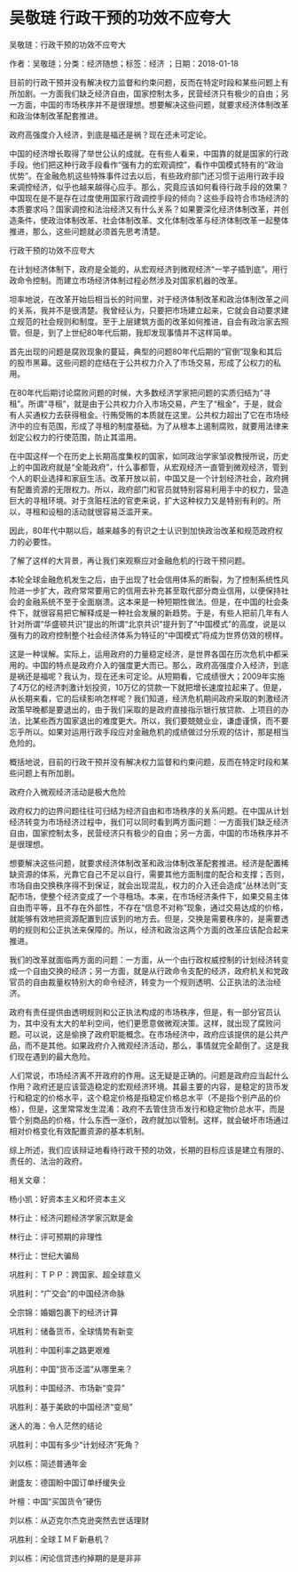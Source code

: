 # 吴敬琏  行政干预的功效不应夸大  
  
吴敬琏：行政干预的功效不应夸大  
作者：吴敬琏；分类：经济随想；标签：经济 ；日期：2018-01-18  
目前的行政干预并没有解决权力监督和约束问题，反而在特定时段和某些问题上有所加剧。一方面我们缺乏经济自由，国家控制太多，民营经济只有极少的自由；另一方面，中国的市场秩序并不是很理想。想要解决这些问题，就要求经济体制改革和政治体制改革配套推进。  
政府高强度介入经济，到底是福还是祸？现在还未可定论。  
中国的经济增长取得了举世公认的成就。在有些人看来，中国靠的就是国家的行政手段。他们把这种行政手段看作“强有力的宏观调控”，看作中国模式特有的“政治优势”。在金融危机这些特殊事件过去以后，有些政府部门还习惯于运用行政手段来调控经济，似乎也越来越得心应手。那么，究竟应该如何看待行政手段的效果？中国现在是不是存在过度使用国家行政调控手段的倾向？这些手段符合市场经济的本质要求吗？国家调控和法治经济又有什么关系？如果要深化经济体制改革，并创造条件，使政治体制改革、社会体制改革、文化体制改革与经济体制改革一起整体推进，那么，这些问题就必须首先思考清楚。  
行政干预的功效不应夸大  
在计划经济体制下，政府是全能的，从宏观经济到微观经济“一竿子插到底”。用行政命令控制。而建立市场经济体制过程必然涉及对国家机器的改革。  
坦率地说，在改革开始后相当长的时间里，对于经济体制改革和政治体制改革之间的关系，我并不是很清楚。我曾经认为，只要把市场建立起来，它就会自动要求建立规范的社会规则和制度。至于上层建筑方面的改革如何推进，自会有政治家去照管。但是，到了上世纪80年代后期，我却发现事情并不这样简单。  
首先出现的问题是腐败现象的蔓延，典型的问题80年代后期的“官倒”现象和其后的股市黑幕。这些问题的症结在于公共权力介入了市场交易，形成了公权力的私用。  
在80年代后期讨论腐败问题的时候，大多数经济学家把问题的实质归结为“寻租”。所谓“寻租”，就是由于公共权力介入市场交易，产生了“租金”，于是，就会有人买通权力去获得租金。行贿受贿的本质就在这里。公共权力超出了它在市场经济中的应有范围，形成了寻租的制度基础。为了从根本上遏制腐败，就要用法律来划定公权力的行使范围，防止其滥用。  
在中国这样一个在历史上长期高度集权的国家，如同政治学家邹谠教授所说，历史上的中国政府就是“全能政府”，什么事都管，从宏观经济一直管到微观经济，管到个人的职业选择和家庭生活。改革开放以前，中国又是一个计划经济社会，政府拥有配置资源的无限权力。所以，政府部门和官员就特别容易利用手中的权力，营造巨大的寻租环境。对于贪赃枉法的官吏来说，扩大这种权力又是特别有利的。所以，寻租和设租的活动就很容易泛滥开来。  
因此，80年代中期以后，越来越多的有识之士认识到加快政治改革和规范政府权力的必要性。  
了解了这样的大背景，再让我们来观察应对金融危机的行政干预问题。  
本轮全球金融危机发生之后，由于出现了社会信用体系的断裂，为了控制系统性风险进一步扩大，政府常常要用它的信用去补充甚至取代部分商业信用，以便保持社会的金融系统不至于全面崩溃。这本来是一种短期性做法。但是，在中国的社会条件下，就很容易把它解释成是一种社会发展的新趋势。于是，有些人把前几年有人针对所谓“华盛顿共识”提出的所谓“北京共识”提升到了“中国模式”的高度，说是以强有力的政府控制整个社会经济体系为特征的“中国模式”将成为世界仿效的榜样。  
这是一种误解。实际上，运用政府的力量稳定经济，是世界各国在历次危机中都采用的。中国的特点是政府介入的强度更大而已。那么，政府高强度介入经济，到底是祸还是福呢？我认为，现在还未可定论。从短期看，它成绩很大；2009年实施了4万亿的经济刺激计划投资，10万亿的贷款一下就把增长速度拉起来了。但是，从长期来看，它的后续影响怎样呢？我们知道，经济危机期间政府采取的刺激经济政策早晚都是要退出的，由于我们采取的是政府直接指示银行放贷款、上项目的办法，比某些西方国家退出的难度更大。所以，我们要兢兢业业，谦虚谨慎，而不要忘乎所以。如果对运用行政手段应对金融危机的成绩做过分乐观的估计，那是相当危险的。  
概括地说，目前的行政干预并没有解决权力监督和约束问题，反而在特定时段和某些问题上有所加剧。  
政府介入微观经济活动是极大危险  
政府权力的边界问题往往可归结为经济自由和市场秩序的关系问题。在中国从计划经济转变为市场经济过程中，我们可以同时看到两方面问题：一方面我们缺乏经济自由，国家控制太多，民营经济只有极少的自由；另一方面，中国的市场秩序并不是很理想。  
想要解决这些问题，就要求经济体制改革和政治体制改革配套推进。经济是配置稀缺资源的体系，光靠它自己不足以自行，需要其他方面制度的配合和支撑；否则，市场自由交换秩序得不到保证，就会出现混乱，权力的介入还会造成“丛林法则”支配市场，使整个经济变成了一个寻租场。本来，在市场经济条件下，如果交易主体自由而平等，且不存在外部性，不存在“信息不对称”现象，通过交易达成的价格，就能够有效地把资源配置到应该到的地方去。但是，交换是需要秩序的，是需要透明的规则和公正执法来保障的。所以，经济和政治这两个方面的改革应该配合起来推进。  
我们的改革就面临两方面的问题：一方面，从一个由行政权威控制的计划经济转变成一个自由交换的经济；另一方面，就是从行政命令支配的经济，政府机关和党政官员的自由裁量权特别大的命令经济，转变为一个规则透明、公正执法的法治经济。  
政府有责任提供由透明规则和公正执法构成的市场秩序，但是，有一部分官员认为，其中没有太大的牟利空间，他们更愿意做微观决策。这样，就出现了腐败问题。可以说，这是偷换了政府职能概念。在市场经济中，政府应该提供的是公共产品，而不是其他。如果政府介入微观经济活动，那么，事情就完全颠倒了。这是我们现在遇到的最大危险。  
人们常说，市场经济离不开政府的作用。这无疑是正确的。问题是政府应当起什么作用？政府还是应该营造稳定的宏观经济环境。其最主要的内容，是稳定的货币发行和稳定的价格水平，这个稳定价格是指稳定价格总水平（不是指个别产品的价格），但是，这里常常发生混淆：政府不去管住货币发行和稳定物价总水平，而是管个别商品的价格，什么东西一涨价，政府就加以管制。这样，就会破坏市场通过相对价格变化有效配置资源的基本机制。  
综上所述，我们应该辩证地看待行政干预的功效，长期的目标应该是建立有限的、责任的、法治的政府。  
  
相关文章：  
杨小凯：好资本主义和坏资本主义  
林行止：经济问题经济学家沉默是金  
林行止：评可预期的非理性  
林行止：世纪大骗局  
巩胜利：ＴＰＰ：跨国家、超全球意义  
巩胜利：“广交会”的中国经济命脉  
仝宗锦：婚姻包裹下的经济计算  
巩胜利：储备货币，全球情势有新变  
巩胜利：中国利率之路更艰难  
巩胜利：中国“货币泛滥”从哪里来？  
巩胜利：中国经济、市场新“变异”  
巩胜利：基于美欧的中国经济“变局”  
迷人的海：令人茫然的结论  
巩胜利：中国有多少“计划经济”死角？  
刘以栋：简述普通年金  
谢盛友：德国盼中国订单纾缓失业  
叶檀：中国“买国货令”硬伤  
刘以栋：从迈克尔杰克逊突然去世话理财  
巩胜利：全球ＩＭＦ新悬机？  
刘以栋：闲论信贷违约掉期的是是非非